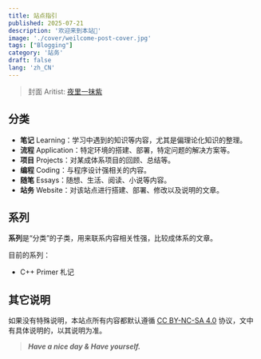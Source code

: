 ```yaml
---
title: 站点指引
published: 2025-07-21
description: '欢迎来到本站👋'
image: './cover/weilcome-post-cover.jpg'
tags: ["Blogging"]
category: '站务'
draft: false 
lang: 'zh_CN'
---
```


> 封面 Aritist: [夜里一抹紫](https://yeliyimozi.lofter.com/)

## 分类

- **笔记** Learning：学习中遇到的知识等内容，尤其是偏理论化知识的整理。
- **流程** Application：特定环境的搭建、部署，特定问题的解决方案等。
- **项目** Projects：对某成体系项目的回顾、总结等。
- **编程** Coding：与程序设计强相关的内容。
- **随笔** Essays：随想、生活、阅读、小说等内容。
- **站务** Website：对该站点进行搭建、部署、修改以及说明的文章。

## 系列

**系列**是“分类”的子类，用来联系内容相关性强，比较成体系的文章。

目前的系列：

- C++ Primer 札记

## 其它说明

如果没有特殊说明，本站点所有内容都默认遵循 [CC BY-NC-SA 4.0](https://creativecommons.org/licenses/by-nc-sa/4.0/) 协议，文中有具体说明的，以其说明为准。

>  ***Have a nice day & Have yourself.***
